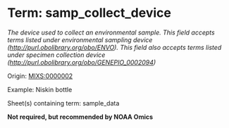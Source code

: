# Term: samp_collect_device

*The device used to collect an environmental sample. This field accepts terms listed under environmental sampling device (http://purl.obolibrary.org/obo/ENVO). This field also accepts terms listed under specimen collection device (http://purl.obolibrary.org/obo/GENEPIO_0002094)*

Origin: [MIXS:0000002](https://w3id.org/mixs/0000002)

Example: Niskin bottle

Sheet(s) containing term: sample_data

**Not required, but recommended by NOAA Omics**